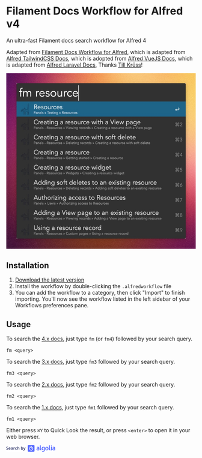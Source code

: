 # Filament Docs Workflow for Alfred v4

An ultra-fast Filament docs search workflow for Alfred 4

Adapted from [Filament Docs Workflow for Alfred](https://github.com/intrepidws/alfred-filament-docs), which is adapted from [Alfred TailwindCSS Docs](https://github.com/clnt/alfred-tailwindcss-docs), which is adopted from [Alfred VueJS Docs](https://github.com/vmitchell85/alfred-vuejs-docs), which is adapted from [Alfred Laravel Docs](https://github.com/tillkruss/alfred-laravel-docs), Thanks [Till Krüss](https://twitter.com/tillkruss)!

![Screenshot](screenshot.jpg)

## Installation


1. [Download the latest version](https://github.com/buzkall/alfred-filament-docs/releases/download/v3.0.0/Filament.Docs.alfredworkflow)
2. Install the workflow by double-clicking the `.alfredworkflow` file
3. You can add the workflow to a category, then click "Import" to finish importing. You'll now see the workflow listed in the left sidebar of your Workflows preferences pane.

## Usage

To search the [4.x docs](https://filamentphp.com/docs/4.x/panels/installation), just type `fm` (or `fm4`) followed by your search query.

```
fm <query>
```

To search the [3.x docs](https://filamentphp.com/docs/3.x/admin/installation), just type `fm3` followed by your search query.

```
fm3 <query>
```

To search the [2.x docs](https://filamentphp.com/docs/2.x/admin/installation), just type `fm2` followed by your search query.

```
fm2 <query>
```

To search the [1.x docs](https://filamentphp.com/docs/1.x/admin/getting-started), just type `fm1` followed by your search query.

```
fm1 <query>
```

Either press `⌘Y` to Quick Look the result, or press `<enter>` to open it in your web browser.

![Search by Algolia](algolia.png)
